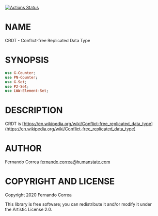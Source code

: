 [![Actions Status](https://github.com/FCO/CRDT/workflows/test/badge.svg)](https://github.com/FCO/CRDT/actions)

NAME
====

CRDT - Conflict-free Replicated Data Type

SYNOPSIS
========

```raku
use G-Counter;
use PN-Counter;
use G-Set;
use P2-Set;
use LWW-Element-Set;
```

DESCRIPTION
===========

CRDT is [https://en.wikipedia.org/wiki/Conflict-free_replicated_data_type](https://en.wikipedia.org/wiki/Conflict-free_replicated_data_type)

AUTHOR
======

Fernando Correa <fernando.correa@humanstate.com>

COPYRIGHT AND LICENSE
=====================

Copyright 2020 Fernando Correa

This library is free software; you can redistribute it and/or modify it under the Artistic License 2.0.

